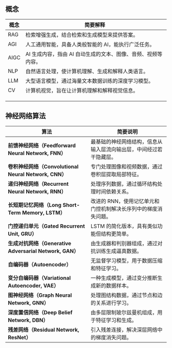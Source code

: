 ## 概念

| 概念 | 简要解释                                                     |
| ---- | ------------------------------------------------------------ |
| RAG  | 检索增强生成，结合检索和生成模型来提供答案。                 |
| AGI  | 人工通用智能，具备人类般智能的 AI，能执行广泛任务。          |
| AIGC | AI 生成内容，指由 AI 自动生成的文本、图像、音频、视频等内容。 |
| NLP  | 自然语言处理，使计算机理解、生成和解释人类语言。             |
| LLM  | 大型语言模型，通过海量文本数据训练的深度学习模型。           |
| CV   | 计算机视觉，旨在让计算机理解和解释视觉信息。                 |
|      |                                                              |
|      |                                                              |
|      |                                                              |



## 神经网络算法

| **算法**                                                | **简要说明**                                                 |
| ------------------------------------------------------- | ------------------------------------------------------------ |
| **前馈神经网络（Feedforward Neural Network, FNN）**     | 最基础的神经网络结构，信息从输入层流向输出层，中间经过若干隐藏层。 |
| **卷积神经网络（Convolutional Neural Network, CNN）**   | 专门处理图像和视频数据，通过卷积层提取局部特征。             |
| **递归神经网络（Recurrent Neural Network, RNN）**       | 处理序列数据，通过循环结构处理时间依赖关系。                 |
| **长短期记忆网络（Long Short-Term Memory, LSTM）**      | 改进的 RNN，使用记忆单元和门控机制解决长序列中的梯度消失问题。 |
| **门控递归单元（Gated Recurrent Unit, GRU）**           | LSTM 的简化版本，具有类似功能但结构更简单。                  |
| **生成对抗网络（Generative Adversarial Network, GAN）** | 由生成器和判别器组成，通过对抗训练生成逼真数据。             |
| **自编码器（Autoencoder）**                             | 无监督学习模型，用于数据压缩和特征学习。                     |
| **变分自编码器（Variational Autoencoder, VAE）**        | 一种生成模型，通过变分推断生成新的数据样本。                 |
| **图神经网络（Graph Neural Network, GNN）**             | 处理图结构数据，通过节点和边的关系进行学习。                 |
| **深度置信网络（Deep Belief Network, DBN）**            | 由多层限制玻尔兹曼机组成，用于特征学习和生成。               |
| **残差网络（Residual Network, ResNet）**                | 引入残差连接，解决深层网络中的梯度消失问题。                 |



## 







